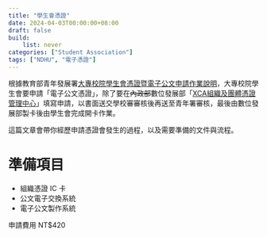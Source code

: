 ```yaml
---
title: "學生會憑證"
date: 2024-04-03T00:00:00+08:00
draft: false
build:
    list: never
categories: ["Student Association"]
tags: ["NDHU", "電子憑證"]
---
```


根據教育部青年發展署[大專校院學生會憑證暨電子公文申請作業說明](https://sa.yda.gov.tw/upload/regulation/1690875144-%E5%A4%A7%E5%B0%88%E6%A0%A1%E9%99%A2%E5%AD%B8%E7%94%9F%E6%9C%83%E6%86%91%E8%AD%89%E6%9A%A8%E9%9B%BB%E5%AD%90%E5%85%AC%E6%96%87%E7%94%B3%E8%AB%8B%E4%BD%9C%E6%A5%AD%E8%AA%AA%E6%98%8E.pdf)，大專校院學生會要申請「電子公文憑證」，除了要在~~內政部~~數位發展部「[XCA組織及團體憑證管理中心](https://xca.nat.gov.tw/web2/apply01.html)」填寫申請，以書面送交學校審審核後再送至青年署審核，最後由數位發展部製卡後由學生會完成開卡作業。

這篇文章會帶你經歷申請憑證會發生的過程，以及需要準備的文件與流程。

# 準備項目

- 組織憑證 IC 卡
- 公文電子交換系統
- 電子公文製作系統

申請費用 NT$420